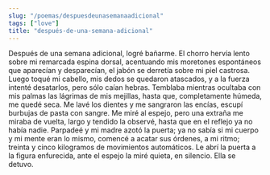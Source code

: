 ```yaml
---
slug: "/poemas/despuesdeunasemanaadicional"
tags: ["love"]
title: "después-de-una-semana-adicional"
---
```

Después de una semana adicional, logré bañarme. El chorro hervía lento sobre mi remarcada espina dorsal, acentuando mis moretones espontáneos que aparecían y desparecían, el jabón se derretía sobre mi piel castrosa. Luego toqué mi cabello, mis dedos se quedaron atascados, y a la fuerza intenté desatarlos, pero sólo caían hebras. Temblaba mientras ocultaba con mis palmas las lágrimas de mis mejillas, hasta que, completamente húmeda, me quedé seca. Me lavé los dientes y me sangraron las encías, escupí burbujas de pasta con sangre. Me miré al espejo, pero una extraña me miraba de vuelta, largo y tendido la observé, hasta que en el reflejo ya no había nadie. Parpadeé y mi madre azotó la puerta; ya no sabía si mi cuerpo y mi mente eran lo mismo, comencé a acatar sus órdenes, a mi ritmo; treinta y cinco kilogramos de movimientos automáticos. Le abrí la puerta a la figura enfurecida, ante el espejo la miré quieta, en silencio. Ella se detuvo.
